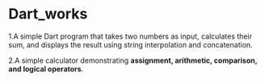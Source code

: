 # Dart_works
1.A simple Dart program that takes two numbers as input, calculates their sum, and displays the result using string interpolation and concatenation.

2.A simple calculator demonstrating **assignment, arithmetic, comparison, and logical operators**.

